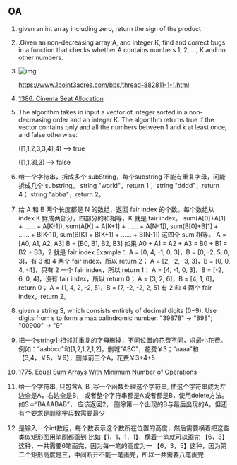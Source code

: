 ## OA

1. given an int array including zero, return the sign of the product

2. .Given an non-decreasing array A, and integer K, find and correct bugs in a function that checks whether A contains numbers 1, 2, ..., K and no other numbers.

3. ![img](https://oss.1point3acres.cn/forum/202204/11/105511a1eged54pskskxt6.png)

    https://www.1point3acres.com/bbs/thread-882811-1-1.html

4. [1386. Cinema Seat Allocation](https://leetcode.com/problems/cinema-seat-allocation/)

5. The algorithm takes in input a vector of integer sorted in a non-decreasing order and an integer K. The algorithm returns true if the vector contains only and all the numbers between 1 and k at least once, and false otherwise:

    ([1,1,2,3,3,4],4) --> true

    ([1,1,3],3) --> false

6. 给一个字符串，拆成多个 subString，每个substring 不能有重复字母，问能拆成几个 substring。
    string "world"，return 1；
    string "dddd"，return 4；
    string "abba"，return 2。

7.  给 A 和 B 两个长度都是 N 的数组，返回 fair index 的个数。每个数组从 index K 劈成两部分，四部分的和相等，K 就是 fair index。
    sum(A[0]+A[1] + …… + A[K-1]),
    sum(A[K] + A[K+1] + …… + A[N-1]),
    sum(B[0]+B[1] + …… + B[K-1]),
    sum(B[K] + B[K+1] + …… + B[N-1]) 这四个 sum 相等。
    A = [A0, A1, A2, A3]
    B = [B0, B1, B2, B3]
    如果 A0 + A1 = A2 + A3 = B0 + B1 = B2 + B3，2 就是 fair index
    Example：
    A = [0, 4, -1, 0, 3]，B = [0, -2, 5, 0, 3]，有 3 和 4 两个 fair index，所以 return 2；
    A = [2, -2, -3, 3]，B = [0, 0, 4, -4]，只有 2 一个 fair index，所以 return 1；
    A = [4, -1, 0, 3]，B = [-2, 6, 0, 4]，没有 fair index，所以 return 0；
    A = [3, 2, 6]，B = [4, 1, 6]， return 0；
    A = [1, 4, 2, -2, 5]‍‌‍‌‌‍‍‌‍‍‌‍‍‍‌‌‍‍‌，B = [7, -2, -2, 2, 5] 有 2 和 4 两个 fair index，return 2。

8. given a string S, which consists entirely of decimal digits (0−9). Use digits from s to form a max palindromic number. "39878" -> "898"; "00900" -> "9"

9. 把一个string中相邻并重复的字母删掉，不同位置的花费不同，求最小花费。例如：“aabbcc"和[$1,$2,$1,$2,$1,$2]，删城”ABC"，花费￥3；“aaaa"和【$3,$4，￥5，￥6】，删掉前三个A，花费￥3+4+5

10. [1775. Equal Sum Arrays With Minimum Number of Operations](https://leetcode.com/problems/equal-sum-arrays-with-minimum-number-of-operations/)

11. 给一个字符串, 只包含A, B ,写一个函数处理这个字符‍‍‌‌‌‍‍‌‍‍‌‌‌‌‌‍‍‌‍串, 使这个字符串成为左边全是A，右边全是B， 或者整个字符串都是A或者都是B，使用delete方法。 如S＝“BAAABAB”， 应该返回2， 删除第一个出现的B与最后出现的A。但还有个要求是删除字母数需要最少

12. 是输入一个int数组，每个数表示这个数所在位置的高度，然后需要横着把这些类似矩形图用笔刷都画到
    比如【1，1，1，1】，横着一笔就可以画完
    【6，3】这种，一共需要6笔画完，因为每一笔的高度为一
    【6，3，5】这种，因为第二个矩形高度是三，中间断开不能一笔画完，所以一‍‌‍‌‌‍‍‌‍‍‌‍‍‍‌‌‍‍‌共需要八笔画完

